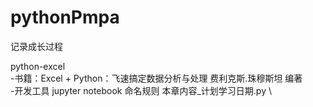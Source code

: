 # pythonPmpa
记录成长过程


python-excel \
  -书籍：Excel + Python：飞速搞定数据分析与处理  费利克斯.珠穆斯坦 编著\
  -开发工具 jupyter notebook   命名规则 本章内容_计划学习日期.py \
  
